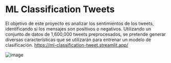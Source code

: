 # ML Classification Tweets
El objetivo de este proyecto es analizar los sentimientos de los tweets, identificando si los mensajes son positivos o negativos. Utilizando un conjunto de datos de 1,600,000 tweets preprocesados, se pretende generar diversas características que se utilizarán para entrenar un modelo de clasificación.
https://ml-classification-tweet.streamlit.app/

![image](https://github.com/user-attachments/assets/7951a511-d5c8-4c81-8ba6-be4bc1259047)

